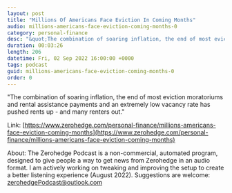 ```yaml
---
layout: post
title: "Millions Of Americans Face Eviction In Coming Months"
audio: millions-americans-face-eviction-coming-months-0
category: personal-finance
desc: "&quot;The combination of soaring inflation, the end of most eviction moratoriums and rental assistance payments and an extremely low vacancy rate has pushed rents up - and many renters out.&quot;"
duration: 00:03:26
length: 206
datetime: Fri, 02 Sep 2022 16:00:00 +0000
tags: podcast
guid: millions-americans-face-eviction-coming-months-0
order: 0
---
```

&quot;The combination of soaring inflation, the end of most eviction moratoriums and rental assistance payments and an extremely low vacancy rate has pushed rents up - and many renters out.&quot;

Link: [https://www.zerohedge.com/personal-finance/millions-americans-face-eviction-coming-months](https://www.zerohedge.com/personal-finance/millions-americans-face-eviction-coming-months)

About: The Zerohedge Podcast is a non-commercial, automated program, designed to give people a way to get news from Zerohedge in an audio format.  I am actively working on tweaking and improving the setup to create a better listening experience (August 2022).  Suggestions are welcome: [zerohedgePodcast@outlook.com](mailto:zerohedgePodcast@outlook.com)